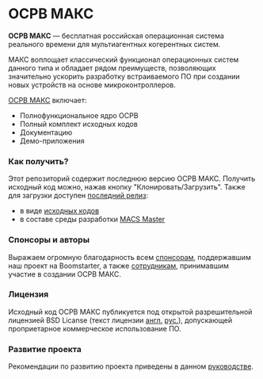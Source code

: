 # ОСРВ МАКС

**ОСРВ МАКС** — бесплатная российская операционная система реального времени для мультиагентных когерентных систем. 

МАКС воплощает классический функционал операционных систем данного типа и обладает рядом преимуществ, позволяющих значительно ускорить разработку встраиваемого ПО при создании новых устройств на основе микроконтроллеров. 

[ОСРВ МАКС](https://www.astrosoft.ru/products/development/rtos-macs/) включает:
* Полнофункциональное ядро ОСРВ
* Полный комплект исходных кодов
* Документацию
* Демо-приложения

### Как получить?

Этот репозиторий содержит последнюю версию ОСРВ МАКС. Получить исходный код можно, нажав кнопку "Клонировать/Загрузить". 
Также для загрузки доступен [последний релиз](https://github.com/AstroSoft-MIR/macs-rtos/releases/tag/v1.6.0):
* в виде [исходных кодов](https://github.com/AstroSoft-MIR/macs-rtos/archive/v1.6.0.zip)
* в составе среды разработки [MACS Master](https://github.com/AstroSoft-MIR/macs-rtos/releases/download/v1.6.0/macs-master-1-6-0.zip)

### Спонсоры и авторы

Выражаем огромную благодарность всем [спонсорам](CREDITS.md), поддержавшим наш проект на Boomstarter, а также [сотрудникам](AUTHORS.md), принимавшим участие в создании ОСРВ МАКС.

### Лицензия

Исходный код ОСРВ МАКС публикуется под открытой разрешительной лицензией BSD Licanse (текст лицензии [англ.](LICENSE) [рус.](LICENSE_RU)), допускающей проприетарное коммерческое использование ПО.

### Развитие проекта

Рекомендации по развитию проекта приведены в данном [руководстве](CONTRIBUTING.md).
